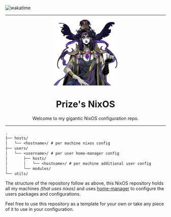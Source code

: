 ![wakatime](https://wakatime.com/badge/user/62406d74-62af-473b-beac-7c728aadb90d/project/e89757e4-b98b-400d-a463-c2a5f3d3a2c3.svg?style=flat-square)

---

<div align="center">
    <img width="40%" src="nyx.webp"/>
    <div width="40%">
        <h1>Prize's <strong>NixOS</strong></h1>
        <p>Welcome to my gigantic NixOS configuration repo.</p>
    </div>
</div>

---

```
.
├── hosts/
│   └── <hostname>/ # per machine nixos config
├── users/
│   └── <username>/ # per user home-manager config
│       ├── hosts/
│       │   └── <hostname>/ # per machine additional user config
│       └── modules/
└── utils/
```

The structure of the repository follow as above, this NixOS repository holds all my machines _(that uses nixos)_ and uses [home-manager](https://github.com/nix-community/home-manager) to configure the users packages and configurations.

Feel free to use this repository as a template for your own or take any piece of it to use in your configuration.
